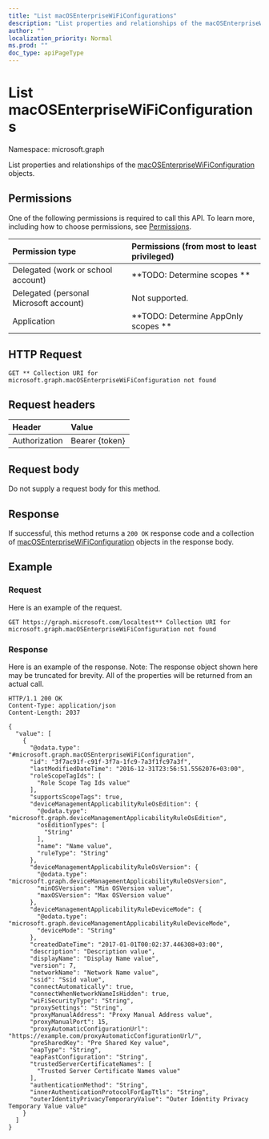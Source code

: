 ```yaml
---
title: "List macOSEnterpriseWiFiConfigurations"
description: "List properties and relationships of the macOSEnterpriseWiFiConfiguration objects."
author: ""
localization_priority: Normal
ms.prod: ""
doc_type: apiPageType
---
```


# List macOSEnterpriseWiFiConfigurations

Namespace: microsoft.graph

List properties and relationships of the [macOSEnterpriseWiFiConfiguration](../resources/macosenterprisewificonfiguration.md) objects.

## Permissions
One of the following permissions is required to call this API. To learn more, including how to choose permissions, see [Permissions](/concepts/permissions-reference.md).

|Permission type|Permissions (from most to least privileged)|
|:---|:---|
|Delegated (work or school account)|**TODO: Determine scopes **|
|Delegated (personal Microsoft account)|Not supported.|
|Application|**TODO: Determine AppOnly scopes **|

## HTTP Request
<!-- {
  "blockType": "ignored"
}
-->
``` http
GET ** Collection URI for microsoft.graph.macOSEnterpriseWiFiConfiguration not found
```

## Request headers
|Header|Value|
|:---|:---|
|Authorization|Bearer {token}|

## Request body
Do not supply a request body for this method.

## Response
If successful, this method returns a `200 OK` response code and a collection of [macOSEnterpriseWiFiConfiguration](../resources/macosenterprisewificonfiguration.md) objects in the response body.

## Example

### Request
Here is an example of the request.
<!-- {
  "blockType": "request",
  "name": "get_macosenterprisewificonfiguration"
}
-->
``` http
GET https://graph.microsoft.com/localtest** Collection URI for microsoft.graph.macOSEnterpriseWiFiConfiguration not found
```

### Response
Here is an example of the response. Note: The response object shown here may be truncated for brevity. All of the properties will be returned from an actual call.
<!-- {
  "blockType": "response",
  "truncated": true,
  "@odata.type": "collection(microsoft.graph.macosenterprisewificonfiguration)"
}
-->
``` http
HTTP/1.1 200 OK
Content-Type: application/json
Content-Length: 2037

{
  "value": [
    {
      "@odata.type": "#microsoft.graph.macOSEnterpriseWiFiConfiguration",
      "id": "3f7ac91f-c91f-3f7a-1fc9-7a3f1fc97a3f",
      "lastModifiedDateTime": "2016-12-31T23:56:51.5562076+03:00",
      "roleScopeTagIds": [
        "Role Scope Tag Ids value"
      ],
      "supportsScopeTags": true,
      "deviceManagementApplicabilityRuleOsEdition": {
        "@odata.type": "microsoft.graph.deviceManagementApplicabilityRuleOsEdition",
        "osEditionTypes": [
          "String"
        ],
        "name": "Name value",
        "ruleType": "String"
      },
      "deviceManagementApplicabilityRuleOsVersion": {
        "@odata.type": "microsoft.graph.deviceManagementApplicabilityRuleOsVersion",
        "minOSVersion": "Min OSVersion value",
        "maxOSVersion": "Max OSVersion value"
      },
      "deviceManagementApplicabilityRuleDeviceMode": {
        "@odata.type": "microsoft.graph.deviceManagementApplicabilityRuleDeviceMode",
        "deviceMode": "String"
      },
      "createdDateTime": "2017-01-01T00:02:37.446308+03:00",
      "description": "Description value",
      "displayName": "Display Name value",
      "version": 7,
      "networkName": "Network Name value",
      "ssid": "Ssid value",
      "connectAutomatically": true,
      "connectWhenNetworkNameIsHidden": true,
      "wiFiSecurityType": "String",
      "proxySettings": "String",
      "proxyManualAddress": "Proxy Manual Address value",
      "proxyManualPort": 15,
      "proxyAutomaticConfigurationUrl": "https://example.com/proxyAutomaticConfigurationUrl/",
      "preSharedKey": "Pre Shared Key value",
      "eapType": "String",
      "eapFastConfiguration": "String",
      "trustedServerCertificateNames": [
        "Trusted Server Certificate Names value"
      ],
      "authenticationMethod": "String",
      "innerAuthenticationProtocolForEapTtls": "String",
      "outerIdentityPrivacyTemporaryValue": "Outer Identity Privacy Temporary Value value"
    }
  ]
}
```

